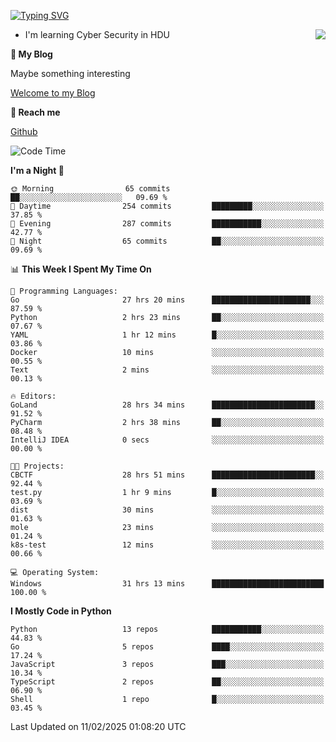 [![Typing SVG](https://readme-typing-svg.herokuapp.com?font=Fira+Code&pause=1000&random=false&width=450&height=60&lines=Hello+%F0%9F%91%8B%F0%9F%8F%BB;I'm+JBNRZ)](https://git.io/typing-svg)

<a href="#">
  <img align="right" src="https://github-readme-stats.vercel.app/api?username=JBNRZ&show_icons=true&bg_color=15,f2f7fd,E0EAFC" />
</a>

- I'm learning Cyber Security in HDU

 **🌱 My Blog**

Maybe something interesting

[Welcome to my Blog](https://jbnrz.com.cn/)

 **💬 Reach me** 

[Github](https://github.com/JBNRZ)


<!--START_SECTION:waka-->
![Code Time](http://img.shields.io/badge/Code%20Time-961%20hrs%2025%20mins-blue)

**I'm a Night 🦉** 

```text
🌞 Morning                65 commits          ██░░░░░░░░░░░░░░░░░░░░░░░   09.69 % 
🌆 Daytime                254 commits         █████████░░░░░░░░░░░░░░░░   37.85 % 
🌃 Evening                287 commits         ███████████░░░░░░░░░░░░░░   42.77 % 
🌙 Night                  65 commits          ██░░░░░░░░░░░░░░░░░░░░░░░   09.69 % 
```


📊 **This Week I Spent My Time On** 

```text
💬 Programming Languages: 
Go                       27 hrs 20 mins      ██████████████████████░░░   87.59 % 
Python                   2 hrs 23 mins       ██░░░░░░░░░░░░░░░░░░░░░░░   07.67 % 
YAML                     1 hr 12 mins        █░░░░░░░░░░░░░░░░░░░░░░░░   03.86 % 
Docker                   10 mins             ░░░░░░░░░░░░░░░░░░░░░░░░░   00.55 % 
Text                     2 mins              ░░░░░░░░░░░░░░░░░░░░░░░░░   00.13 % 

🔥 Editors: 
GoLand                   28 hrs 34 mins      ███████████████████████░░   91.52 % 
PyCharm                  2 hrs 38 mins       ██░░░░░░░░░░░░░░░░░░░░░░░   08.48 % 
IntelliJ IDEA            0 secs              ░░░░░░░░░░░░░░░░░░░░░░░░░   00.00 % 

🐱‍💻 Projects: 
CBCTF                    28 hrs 51 mins      ███████████████████████░░   92.44 % 
test.py                  1 hr 9 mins         █░░░░░░░░░░░░░░░░░░░░░░░░   03.69 % 
dist                     30 mins             ░░░░░░░░░░░░░░░░░░░░░░░░░   01.63 % 
mole                     23 mins             ░░░░░░░░░░░░░░░░░░░░░░░░░   01.24 % 
k8s-test                 12 mins             ░░░░░░░░░░░░░░░░░░░░░░░░░   00.66 % 

💻 Operating System: 
Windows                  31 hrs 13 mins      █████████████████████████   100.00 % 
```

**I Mostly Code in Python** 

```text
Python                   13 repos            ███████████░░░░░░░░░░░░░░   44.83 % 
Go                       5 repos             ████░░░░░░░░░░░░░░░░░░░░░   17.24 % 
JavaScript               3 repos             ███░░░░░░░░░░░░░░░░░░░░░░   10.34 % 
TypeScript               2 repos             ██░░░░░░░░░░░░░░░░░░░░░░░   06.90 % 
Shell                    1 repo              █░░░░░░░░░░░░░░░░░░░░░░░░   03.45 % 
```




 Last Updated on 11/02/2025 01:08:20 UTC
<!--END_SECTION:waka-->
